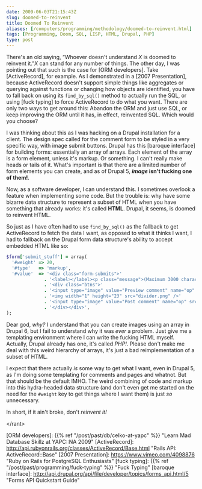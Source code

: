 ```yaml
--- 
date: 2009-06-03T21:15:43Z
slug: doomed-to-reinvent
title: Doomed To Reinvent
aliases: [/computers/programming/methodology/doomed-to-reinvent.html]
tags: [Programming, Doom, SQL, LISP, HTML, Drupal, PHP]
type: post
---
```


There's an old saying, “Whoever doesn't understand *X* is doomed to reinvent
it.”*X* can stand for any number of things. The other day, I was pointing out
that such is the case for [ORM developers]. Take [ActiveRecord], for example. As
I demonstrated in a [2007 Presentation], because ActiveRecord doesn't support
simple things like aggregates or querying against functions or changing how
objects are identified, you have to fall back on using its `find_by_sql()`
method to actually run the SQL, or using [fuck typing] to force ActiveRecord to
do what you want. There are only two ways to get around this: Abandon the ORM
and just use SQL, or keep improving the ORM until it has, in effect, reinvented
SQL. Which would you choose?

I was thinking about this as I was hacking on a Drupal installation for a
client. The design spec called for the comment form to be styled in a very
specific way, with image submit buttons. Drupal has this [baroque interface] for
building forms: essentially an array of arrays. Each element of the array is a
form element, unless it's markup. Or something. I can't really make heads or
tails of it. What's important is that there are a limited number of form
elements you can create, and as of Drupal 5, ***image* isn't fucking one of
them!**.

Now, as a software developer, I can understand this. I sometimes overlook a
feature when implementing some code. But the trouble is: why have some bizarre
data structure to represent a subset of HTML when you have something that
already works: it's called **HTML**. Drupal, it seems, is doomed to reinvent
HTML.

So just as I have often had to use `find_by_sql()` as the fallback to get
ActiveRecord to fetch the data I want, as opposed to what it thinks I want, I
had to fallback on the Drupal form data structure's ability to accept embedded
HTML like so:

``` ruby
$form['submit_stuff'] = array(
  '#weight' => 20,
  '#type'   => 'markup',
  '#value'  => '<div class="form-submits">'
              . '<label></label><p class="message">(Maximum 3000 characters)</p>'
              . '<div class="btns">'
              . '<input type="image" value="Preview comment" name="op" src="preview.png" />'
              . '<img width="1" height="23" src="divider.png" />'
              . '<input type="image" value="Post comment" name="op" src="post.png" />'
              . '</div></div>',
);
```

Dear god, *why?* I understand that you can create images using an array in
Drupal 6, but I fail to understand why it was *ever* a problem. Just give me a
templating environment where I can write the fucking HTML myself. Actually,
Drupal already has one, it's called *PHP!*. Please don't make me deal with this
weird hierarchy of arrays, it's just a bad reimplementation of a subset of HTML.

I expect that there actually *is* some way to get what I want, even in Drupal 5,
as I'm doing some templating for comments and pages and whatnot. But that should
be the default IMHO. The weird combining of code and markup into this
hydra-headed data structure (and don't even get me started on the need for the
`#weight` key to get things where I want them) is just *so* unnecessary.

In short, if it ain't broke, don't *reinvent it!*

\</rant\>

  [ORM developers]: {{% ref "/post/past/db/celko-at-yapc" %}}
    "Learn Mad Database Skillz at YAPC::NA 2009"
  [ActiveRecord]: http://api.rubyonrails.org/classes/ActiveRecord/Base.html
    "Rails API: ActiveRecord::Base"
  [2007 Presentation]: https://www.vimeo.com/4098876
    "Ruby on Rails for PostgreSQL Enthusiasts"
  [fuck typing]: {{% ref "/post/past/programming/fuck-typing" %}}
    "Fuck Typing"
  [baroque interface]: http://api.drupal.org/api/file/developer/topics/forms_api.html/5
    "Forms API Quickstart Guide"
